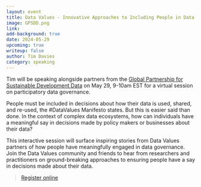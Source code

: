 ```yaml
---
layout: event
title: Data Values - Innovative Approaches to Including People in Data Governance Decisions
image: GPSDD.png
link: 
add-background: true
date: 2024-05-29
upcoming: true
writeup: false
author: Tim Davies
category: speaking
---
```

Tim will be speaking alongside partners from the [Global Partnership for Sustainable Development Data](https://www.data4sdgs.org/) on May 29, 9-10am EST for a virtual session on participatory data governance.

<!--more-->

People must be included in decisions about how their data is used, shared, and re-used, the #DataValues Manifesto states. But this is easier said than done. In the context of complex data ecosystems, how can individuals have a meaningful say in decisions made by policy makers or businesses about their data? 

This interactive session will surface inspiring stories from Data Values partners of how people have meaningfully engaged in data governance. Join the Data Values community and friends to hear from researchers and practitioners on ground-breaking approaches to ensuring people have a say in decisions made about their data. 

> [Register online](https://unfoundation.zoom.us/meeting/register/tJYude6hrzMjHNXM7xvhtgRUQx1dNNYQuzNv#/registration)